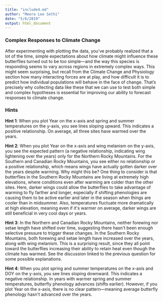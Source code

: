 ```yaml
---
title: "include4.md"
author: "Meera Lee Sethi"
date: "5/6/2019"
output: html_document
---
```


### Complex Responses to Climate Change

After experimenting with plotting the data, you’ve probably realized that a lot of the time, simple expectations about how climate might influence these butterflies turned out to be too simple—and the way this species is responding seems to vary across regions in extremely complex ways. This might seem surprising, but recall from the Climate Change and Physiology section how many interacting forces are at play, and how difficult it is to predict how individual populations will behave in the face of change. That’s precisely why collecting data like these that we can use to test both simple and complex hypotheses is essential for improving our ability to forecast responses to climate change.


### Hints
<a name="hint1">**Hint 1**: When you plot Year on the x-axis and spring and summer temperatures on the y-axis, you see lines sloping upward. This indicates a positive relationship. On average, all three sites have warmed over the years.</a>
         
<a name="hint2">**Hint 2**: When you plot Year on the x-axis and wing melanism on the y-axis, you see the expected pattern (a negative relationship, indicating wing lightening over the years) only for the Northern Rocky Mountains. For the Southern and Canadian Rocky Mountains, you see either no relationship or a positive relationship, which means wings have actually gotten darker over the years despite warming. Why might this be? One thing to consider is that butterflies in the Southern Rocky Mountains are living at extremely high elevations, where conditions even after warming are colder than the other sites. Here, darker wings could allow the butterflies to take advantage of warming to fly farther and longer, especially if shifting phenologies are causing them to be active earlier and later in the season when things are cooler than in midsummer. Also, temperatures fluctuate more dramatically at high elevation, meaning even if it's warmer on average, darker wings are still beneficial in very cool days or years.</a>
    
<a name="hint3">**Hint 3**: In the Northern and Canadian Rocky Mountains, neither forewing nor setae length have shifted over time, suggesting there hasn't been enough selective pressure to trigger these changes. In the Southern Rocky Mountains, both forewing and setae length have increased over the years, along with wing melanism. This is a surprising result, since they all point toward the butterflies increasing their ability to retain heat even though the climate has warmed. See the discussion linked to the previous question for some possible explanations.</a>

<a name="hint4">**Hint 4**: When you plot spring and summer temperatures on the x-axis and DOY on the y-axis, you see lines sloping downward. This indicates a negative relationship. In years with warmer spring and summer temperatures, butterfly phenology advances (shifts earlier). However, if you plot Year on the x-axis, there is no clear pattern—meaning average butterfly phenology hasn't advanced over the years.</a>